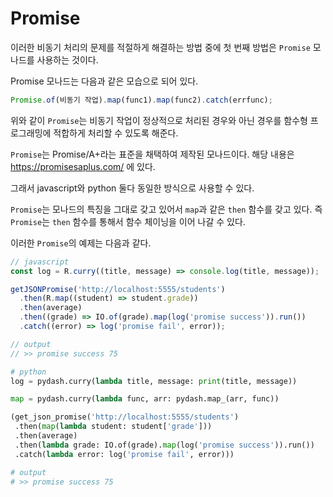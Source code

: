 # Promise

이러한 비동기 처리의 문제를 적절하게 해결하는 방법 중에 첫 번째 방법은 `Promise` 모나드를 사용하는 것이다.

Promise 모나드는 다음과 같은 모습으로 되어 있다.

``` javascript
Promise.of(비동기 작업).map(func1).map(func2).catch(errfunc);
```

위와 같이 `Promise`는 비동기 작업이 정상적으로 처리된 경우와 아닌 경우를 함수형 프로그래밍에 적합하게 처리할 수 있도록 해준다.

`Promise`는 Promise/A+라는 표준을 채택하여 제작된 모나드이다. 해당 내용은 https://promisesaplus.com/ 에 있다.

그래서 javascript와 python 둘다 동일한 방식으로 사용할 수 있다.

`Promise`는 모나드의 특징을 그대로 갖고 있어서 `map`과 같은 `then` 함수를 갖고 있다. 즉 `Promise`는 `then` 함수를 통해서 함수 체이닝을 이어 나갈 수 있다.

이러한 `Promise`의 예제는 다음과 같다.

``` javascript
// javascript
const log = R.curry((title, message) => console.log(title, message));

getJSONPromise('http://localhost:5555/students')
  .then(R.map((student) => student.grade))
  .then(average)
  .then((grade) => IO.of(grade).map(log('promise success')).run())
  .catch((error) => log('promise fail', error));

// output
// >> promise success 75
```

``` python
# python
log = pydash.curry(lambda title, message: print(title, message))

map = pydash.curry(lambda func, arr: pydash.map_(arr, func))

(get_json_promise('http://localhost:5555/students')
 .then(map(lambda student: student['grade']))
 .then(average)
 .then(lambda grade: IO.of(grade).map(log('promise success')).run())
 .catch(lambda error: log('promise fail', error)))

# output
# >> promise success 75
```